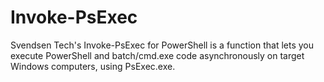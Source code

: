 # Invoke-PsExec
Svendsen Tech's Invoke-PsExec for PowerShell is a function that lets you execute PowerShell and batch/cmd.exe code asynchronously on target Windows computers, using PsExec.exe.
